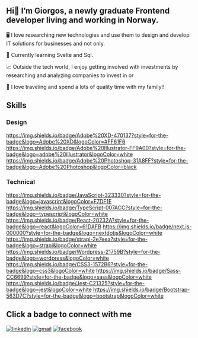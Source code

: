 ## Hi👋 I’m Giorgos, a newly graduate Frontend developer living and working in Norway. 

🖥️ I love researching new technologies and use them to design and develop IT solutions for businesses and not only. 

📖 Currently learning Svelte and Sql.

📈 Outside the tech world, I enjoy getting involved with investments by researching and analyzing companies to invest in or 

💞️ I love traveling and spend a lots of quality time with my family!!

## Skills
### Design
https://img.shields.io/badge/Adobe%20XD-470137?style=for-the-badge&logo=Adobe%20XD&logoColor=#FF61F6 https://img.shields.io/badge/Adobe%20Illustrator-FF9A00?style=for-the-badge&logo=adobe%20illustrator&logoColor=white https://img.shields.io/badge/Adobe%20Photoshop-31A8FF?style=for-the-badge&logo=Adobe%20Photoshop&logoColor=black

### Technical
https://img.shields.io/badge/JavaScript-323330?style=for-the-badge&logo=javascript&logoColor=F7DF1E https://img.shields.io/badge/TypeScript-007ACC?style=for-the-badge&logo=typescript&logoColor=white https://img.shields.io/badge/React-20232A?style=for-the-badge&logo=react&logoColor=61DAFB https://img.shields.io/badge/next.js-000000?style=for-the-badge&logo=nextdotjs&logoColor=white https://img.shields.io/badge/strapi-2e7eea?style=for-the-badge&logo=strapi&logoColor=white https://img.shields.io/badge/Wordpress-21759B?style=for-the-badge&logo=wordpress&logoColor=white https://img.shields.io/badge/CSS3-1572B6?style=for-the-badge&logo=css3&logoColor=white https://img.shields.io/badge/Sass-CC6699?style=for-the-badge&logo=sass&logoColor=white https://img.shields.io/badge/Jest-C21325?style=for-the-badge&logo=jest&logoColor=white https://img.shields.io/badge/Bootstrap-563D7C?style=for-the-badge&logo=bootstrap&logoColor=white

## Click a badge to connect with me
[![linkedin](https://img.shields.io/badge/LinkedIn-0077b5?style=for-the-badge&logo=LinkedIn&logoColor=white)](https://www.linkedin.com/in/georgios-fragkias-56026382/) [![gmail](https://img.shields.io/badge/Gmail-D14836?style=for-the-badge&logo=gmail&logoColor=white)](mailto:geo.fragkias@gmail.com) [![facebook](https://img.shields.io/badge/Facebook-1877F2?style=for-the-badge&logo=facebook&logoColor=white)](https://www.facebook.com/giorgos.fragkias/)

